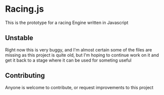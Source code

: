 # Racing.js

This is the prototype for a racing Engine written in Javascript

## Unstable

Right now this is very buggy, and I'm almost certain some of the files are missing as this project is quite old, but I'm hoping to continue work on it and get it back to a stage where it can be used for someting useful

## Contributing

Anyone is welcome to contribute, or request improvements to this project